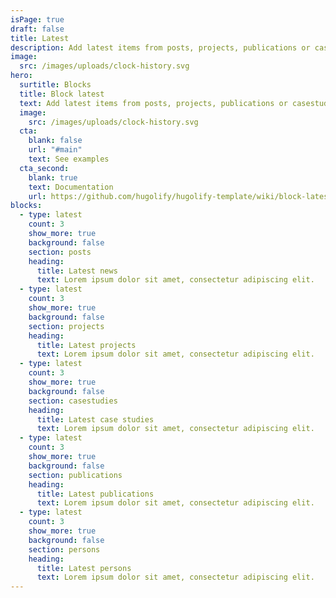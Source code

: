 ```yaml
---
isPage: true
draft: false
title: Latest
description: Add latest items from posts, projects, publications or casestudies.
image:
  src: /images/uploads/clock-history.svg
hero:
  surtitle: Blocks
  title: Block latest
  text: Add latest items from posts, projects, publications or casestudies.
  image:
    src: /images/uploads/clock-history.svg
  cta:
    blank: false
    url: "#main"
    text: See examples
  cta_second:
    blank: true
    text: Documentation
    url: https://github.com/hugolify/hugolify-template/wiki/block-latest
blocks:
  - type: latest
    count: 3
    show_more: true
    background: false
    section: posts
    heading:
      title: Latest news
      text: Lorem ipsum dolor sit amet, consectetur adipiscing elit.
  - type: latest
    count: 3
    show_more: true
    background: false
    section: projects
    heading:
      title: Latest projects
      text: Lorem ipsum dolor sit amet, consectetur adipiscing elit.
  - type: latest
    count: 3
    show_more: true
    background: false
    section: casestudies
    heading:
      title: Latest case studies
      text: Lorem ipsum dolor sit amet, consectetur adipiscing elit.
  - type: latest
    count: 3
    show_more: true
    background: false
    section: publications
    heading:
      title: Latest publications
      text: Lorem ipsum dolor sit amet, consectetur adipiscing elit.
  - type: latest
    count: 3
    show_more: true
    background: false
    section: persons
    heading:
      title: Latest persons
      text: Lorem ipsum dolor sit amet, consectetur adipiscing elit.
---
```

